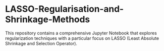 # LASSO-Regularisation-and-Shrinkage-Methods
This repository contains a comprehensive Jupyter Notebook that explores regularization techniques with a particular focus on LASSO (Least Absolute Shrinkage and Selection Operator). 
